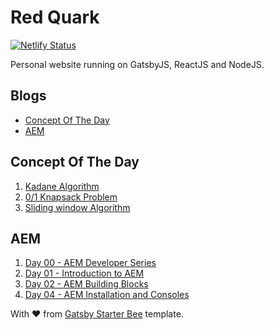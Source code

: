 # Red Quark

[![Netlify Status](https://api.netlify.com/api/v1/badges/fd10ca55-5fb6-4a73-aa08-4fe8477bba9a/deploy-status)](https://app.netlify.com/sites/redquark/deploys)

Personal website running on GatsbyJS, ReactJS and NodeJS.

## Blogs
- [Concept Of The Day](#Concept-Of-The-Day)
- [AEM](#AEM)

## Concept Of The Day

1. [Kadane Algorithm](https://redquark.org/cotd/kadane_algorithm/)
2. [0/1 Knapsack Problem](https://redquark.org/cotd/knapsack/)
3. [Sliding window Algorithm](https://redquark.org/cotd/sliding_window/)

## AEM
1. [Day 00 - AEM Developer Series](https://redquark.org/aem/day-00-aem-developer-series/)
2. [Day 01 - Introduction to AEM](https://redquark.org/aem/day-01-introduction-to-aem/)
3. [Day 02 - AEM Building Blocks](https://redquark.org/aem/day-02-aem-building-blocks/)
4. [Day 04 - AEM Installation and Consoles](https://redquark.org/aem/day-03-aem-consoles/)

With ❤️ from [Gatsby Starter Bee](https://www.gatsbyjs.org/starters/JaeYeopHan/gatsby-starter-bee/) template.
